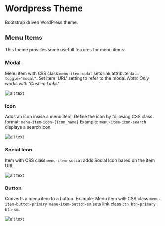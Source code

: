 # Wordpress Theme
Bootstrap driven WordPress theme.

## Menu Items
This theme provides some usefull features for menu items:

### Modal
Menu item with CSS class `menu-item-modal` sets link attribute `data-toggle="modal"`.
Set item 'URL' setting to refer to the modal.
*Note: Only works with 'Custom Links'.*

![alt text](https://raw.githubusercontent.com/mmaarten/theme/development/screenshots/menu-item-modal.png)

### Icon
Adds an icon inside a menu item.
Define the icon by following CSS class format: `menu-item-icon-{icon_name}`
Example: `menu-item-icon-search` displays a search icon.

![alt text](https://raw.githubusercontent.com/mmaarten/theme/development/screenshots/menu-item-icon.png)

### Social Icon
Item with CSS class `menu-item-social` adds Social Icon based on the item URL.

![alt text](https://raw.githubusercontent.com/mmaarten/theme/development/screenshots/menu-item-social.png)

### Button
Converts a menu item to a button.
Example: Menu item with CSS class `menu-item-button-primary menu-item-button-sm` sets link class `btn btn-primary btn-sm`.

![alt text](https://raw.githubusercontent.com/mmaarten/theme/development/screenshots/menu-item-button.png)
